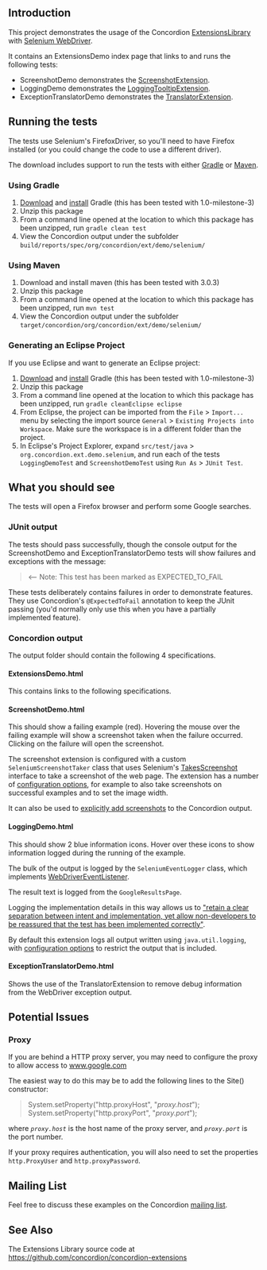 Introduction
------------------

This project demonstrates the usage of the Concordion [ExtensionsLibrary](http://concordion.org/ExtensionsLibrary.html) with [Selenium WebDriver](http://docs.seleniumhq.org/projects/webdriver/).

It contains an ExtensionsDemo index page that links to and runs the following tests:

- ScreenshotDemo demonstrates the [ScreenshotExtension](http://concordion.org/extensions/ScreenshotExtension.html).
- LoggingDemo demonstrates the [LoggingTooltipExtension](http://concordion.org/extensions/LoggingTooltipExtension.html).
- ExceptionTranslatorDemo demonstrates the [TranslatorExtension](http://concordion.org/extensions/TranslatorExtension.html).
    
Running the tests
---------------------------

The tests use Selenium's FirefoxDriver, so you'll need to have Firefox installed (or you could change the code to use a different driver).
    
The download includes support to run the tests with either <a href="http://www.gradle.org/">Gradle</a> or <a href="http://maven.apache.org/">Maven</a>.  
    
### Using Gradle
1. [Download](http://www.gradle.org/downloads.html) and [install](http://www.gradle.org/installation.html) Gradle (this has been tested with 1.0-milestone-3)
1. Unzip this package
1. From a command line opened at the location to which this package has been unzipped, run `gradle clean test`
1. View the Concordion output under the subfolder `build/reports/spec/org/concordion/ext/demo/selenium/`
    
### Using Maven
1. Download and install maven (this has been tested with 3.0.3)
1. Unzip this package
1. From a command line opened at the location to which this package has been unzipped, run `mvn test`
1. View the Concordion output under the subfolder `target/concordion/org/concordion/ext/demo/selenium/`

### Generating an Eclipse Project
If you use Eclipse and want to generate an Eclipse project:

1. [Download](http://www.gradle.org/downloads.html) and [install](http://www.gradle.org/installation.html) Gradle (this has been tested with 1.0-milestone-3)
1. Unzip this package
1. From a command line opened at the location to which this package has been unzipped, run `gradle cleanEclipse eclipse`
1. From Eclipse, the project can be imported from the `File` > `Import...` menu by selecting the import source `General` > `Existing Projects into Workspace`. Make sure the workspace is in a different folder than the project.
1. In Eclipse's Project Explorer, expand `src/test/java` > `org.concordion.ext.demo.selenium`, and run each of the tests `LoggingDemoTest` and `ScreenshotDemoTest` using `Run As` > `JUnit Test`.


What you should see
--------------------------------
The tests will open a Firefox browser and perform some Google searches.
    
### JUnit output
The tests should pass successfully, though the console output for the ScreenshotDemo and ExceptionTranslatorDemo tests will show failures and exceptions with the message:

> <-- Note: This test has been marked as EXPECTED_TO_FAIL

These tests deliberately contains failures in order to demonstrate features.  They use Concordion's `@ExpectedToFail` annotation to keep the JUnit passing (you'd normally only use this when you have a partially implemented feature).

### Concordion output
The output folder should contain the following 4 specifications.

#### ExtensionsDemo.html
This contains links to the following specifications.
    
#### ScreenshotDemo.html
This should show a failing example (red). Hovering the mouse over the failing example will show a screenshot taken when the failure occurred. Clicking on the failure will open the screenshot.

The screenshot extension is configured with a custom `SeleniumScreenshotTaker` class that uses Selenium's [TakesScreenshot](http://selenium.googlecode.com/svn/trunk/docs/api/java/org/openqa/selenium/TakesScreenshot.html) interface to take a screenshot of the web page.  The extension has a number of [configuration options](http://concordion.org/extensions/ScreenshotExtension.html#Configuration), for example to also take screenshots on successful examples and to set the image width.

It can also be used to [explicitly add screenshots](http://concordion.org/extensions/ScreenshotExtension.html#Explicit_screenshots) to the Concordion output.

#### LoggingDemo.html

This should show 2 blue information icons.  Hover over these icons to show information logged during the running of the example.

The bulk of the output is logged by the `SeleniumEventLogger` class, which implements [WebDriverEventListener](http://selenium.googlecode.com/svn/trunk/docs/api/java/org/openqa/selenium/support/events/WebDriverEventListener.html). 

The result text is logged from the `GoogleResultsPage`.

Logging the implementation details in this way allows us to ["retain a clear separation between intent and implementation, yet allow non-developers to be reassured that the test has been implemented correctly"](http://blog.davidpeterson.co.uk/2011/01/concordion-extensions.html).

By default this extension logs all output written using `java.util.logging`, with [configuration options](http://concordion.org/extensions/LoggingTooltipExtension.html#Configuration) to restrict the output that is included.
    
#### ExceptionTranslatorDemo.html
Shows the use of the TranslatorExtension to remove debug information from the WebDriver exception output.
    
Potential Issues
------------------------
### Proxy

If you are behind a HTTP proxy server, you may need to configure the proxy to allow access to www.google.com

The easiest way to do this may be to add the following lines to the Site() constructor:

>    System.setProperty("http.proxyHost", "<i>proxy.host</i>");
>    System.setProperty("http.proxyPort", "<i>proxy.port</i>");

where <i>`proxy.host`</i> is the host name of the proxy server, and <i>`proxy.port`</i> is the port number.

If your proxy requires authentication, you will also need to set the properties `http.ProxyUser` and `http.proxyPassword`.
  
Mailing List
-----------------
Feel free to discuss these examples on the Concordion [mailing list](http://tech.groups.yahoo.com/group/concordion).

See Also
-------------
The Extensions Library source code at https://github.com/concordion/concordion-extensions